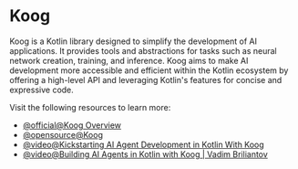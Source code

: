 # Koog

Koog is a Kotlin library designed to simplify the development of AI applications. It provides tools and abstractions for tasks such as neural network creation, training, and inference. Koog aims to make AI development more accessible and efficient within the Kotlin ecosystem by offering a high-level API and leveraging Kotlin's features for concise and expressive code.

Visit the following resources to learn more:

- [@official@Koog Overview](https://docs.koog.ai/)
- [@opensource@Koog](https://github.com/JetBrains/koog)
- [@video@Kickstarting AI Agent Development in Kotlin With Koog](https://www.youtube.com/watch?v=vysVNg4IuUo)
- [@video@Building AI Agents in Kotlin with Koog | Vadim Briliantov](https://www.youtube.com/watch?v=O8WQCrdza8E)